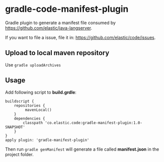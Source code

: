 # gradle-code-manifest-plugin

Gradle plugin to generate a manifest file consumed by https://github.com/elastic/java-langserver.

If you want to file a issue, file it in: https://github.com/elastic/code/issues.


## Upload to local maven repository
Use `gradle uploadArchives`

## Usage
Add following script to **build.grdle**:
```
buildscript {
    repositories {
         mavenLocal()
    }
    dependencies {
        classpath 'co.elastic.code:gradle-manifest-plugin:1.0-SNAPSHOT'
    }
}
apply plugin: 'gradle-manifest-plugin'
```
Then run `gradle genManifest` will generate a file called **manifest.json** in the project folder.
